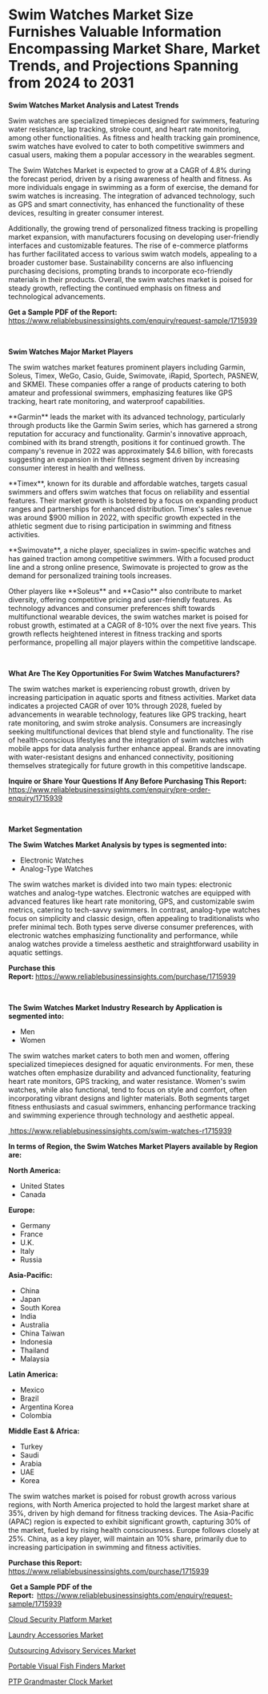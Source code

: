 <p><h1>Swim Watches Market Size Furnishes Valuable Information Encompassing Market Share, Market Trends, and Projections Spanning from 2024 to 2031</h1></p><p><strong>Swim Watches Market Analysis and Latest Trends</strong></p>
<p><p>Swim watches are specialized timepieces designed for swimmers, featuring water resistance, lap tracking, stroke count, and heart rate monitoring, among other functionalities. As fitness and health tracking gain prominence, swim watches have evolved to cater to both competitive swimmers and casual users, making them a popular accessory in the wearables segment.</p><p>The Swim Watches Market is expected to grow at a CAGR of 4.8% during the forecast period, driven by a rising awareness of health and fitness. As more individuals engage in swimming as a form of exercise, the demand for swim watches is increasing. The integration of advanced technology, such as GPS and smart connectivity, has enhanced the functionality of these devices, resulting in greater consumer interest.</p><p>Additionally, the growing trend of personalized fitness tracking is propelling market expansion, with manufacturers focusing on developing user-friendly interfaces and customizable features. The rise of e-commerce platforms has further facilitated access to various swim watch models, appealing to a broader customer base. Sustainability concerns are also influencing purchasing decisions, prompting brands to incorporate eco-friendly materials in their products. Overall, the swim watches market is poised for steady growth, reflecting the continued emphasis on fitness and technological advancements.</p></p>
<p><strong>Get a Sample PDF of the Report:&nbsp;</strong> <a href="https://www.reliablebusinessinsights.com/enquiry/request-sample/1715939?utm_campaign=48&utm_medium=2&utm_source=Github&utm_content=ia&utm_term=23102024&utm_id=swim-watches">https://www.reliablebusinessinsights.com/enquiry/request-sample/1715939</a></p>
<p>&nbsp;</p>
<p><strong>Swim Watches Major Market Players</strong></p>
<p><p>The swim watches market features prominent players including Garmin, Soleus, Timex, WeGo, Casio, Guide, Swimovate, iRapid, Sportech, PASNEW, and SKMEI. These companies offer a range of products catering to both amateur and professional swimmers, emphasizing features like GPS tracking, heart rate monitoring, and waterproof capabilities.</p><p>**Garmin** leads the market with its advanced technology, particularly through products like the Garmin Swim series, which has garnered a strong reputation for accuracy and functionality. Garmin's innovative approach, combined with its brand strength, positions it for continued growth. The company's revenue in 2022 was approximately $4.6 billion, with forecasts suggesting an expansion in their fitness segment driven by increasing consumer interest in health and wellness.</p><p>**Timex**, known for its durable and affordable watches, targets casual swimmers and offers swim watches that focus on reliability and essential features. Their market growth is bolstered by a focus on expanding product ranges and partnerships for enhanced distribution. Timex's sales revenue was around $900 million in 2022, with specific growth expected in the athletic segment due to rising participation in swimming and fitness activities.</p><p>**Swimovate**, a niche player, specializes in swim-specific watches and has gained traction among competitive swimmers. With a focused product line and a strong online presence, Swimovate is projected to grow as the demand for personalized training tools increases.</p><p>Other players like **Soleus** and **Casio** also contribute to market diversity, offering competitive pricing and user-friendly features. As technology advances and consumer preferences shift towards multifunctional wearable devices, the swim watches market is poised for robust growth, estimated at a CAGR of 8-10% over the next five years. This growth reflects heightened interest in fitness tracking and sports performance, propelling all major players within the competitive landscape.</p></p>
<p>&nbsp;</p>
<p><strong>What Are The Key Opportunities For Swim Watches Manufacturers?</strong></p>
<p><p>The swim watches market is experiencing robust growth, driven by increasing participation in aquatic sports and fitness activities. Market data indicates a projected CAGR of over 10% through 2028, fueled by advancements in wearable technology, features like GPS tracking, heart rate monitoring, and swim stroke analysis. Consumers are increasingly seeking multifunctional devices that blend style and functionality. The rise of health-conscious lifestyles and the integration of swim watches with mobile apps for data analysis further enhance appeal. Brands are innovating with water-resistant designs and enhanced connectivity, positioning themselves strategically for future growth in this competitive landscape.</p></p>
<p><strong>Inquire or Share Your Questions If Any Before Purchasing This Report:</strong> <a href="https://www.reliablebusinessinsights.com/enquiry/pre-order-enquiry/1715939?utm_campaign=48&utm_medium=2&utm_source=Github&utm_content=ia&utm_term=23102024&utm_id=swim-watches">https://www.reliablebusinessinsights.com/enquiry/pre-order-enquiry/1715939</a></p>
<p>&nbsp;</p>
<p><strong>Market Segmentation</strong></p>
<p><strong>The Swim Watches Market Analysis by types is segmented into:</strong></p>
<p><ul><li>Electronic Watches</li><li>Analog-Type Watches</li></ul></p>
<p><p>The swim watches market is divided into two main types: electronic watches and analog-type watches. Electronic watches are equipped with advanced features like heart rate monitoring, GPS, and customizable swim metrics, catering to tech-savvy swimmers. In contrast, analog-type watches focus on simplicity and classic design, often appealing to traditionalists who prefer minimal tech. Both types serve diverse consumer preferences, with electronic watches emphasizing functionality and performance, while analog watches provide a timeless aesthetic and straightforward usability in aquatic settings.</p></p>
<p><strong>Purchase this Report:&nbsp;</strong><a href="https://www.reliablebusinessinsights.com/purchase/1715939?utm_campaign=48&utm_medium=2&utm_source=Github&utm_content=ia&utm_term=23102024&utm_id=swim-watches">https://www.reliablebusinessinsights.com/purchase/1715939</a></p>
<p>&nbsp;</p>
<p><strong>The Swim Watches Market Industry Research by Application is segmented into:</strong></p>
<p><ul><li>Men</li><li>Women</li></ul></p>
<p><p>The swim watches market caters to both men and women, offering specialized timepieces designed for aquatic environments. For men, these watches often emphasize durability and advanced functionality, featuring heart rate monitors, GPS tracking, and water resistance. Women's swim watches, while also functional, tend to focus on style and comfort, often incorporating vibrant designs and lighter materials. Both segments target fitness enthusiasts and casual swimmers, enhancing performance tracking and swimming experience through technology and aesthetic appeal.</p></p>
<p><a href="https://www.reliablebusinessinsights.com/swim-watches-r1715939?utm_campaign=48&utm_medium=2&utm_source=Github&utm_content=ia&utm_term=23102024&utm_id=swim-watches">&nbsp;https://www.reliablebusinessinsights.com/swim-watches-r1715939</a></p>
<p><strong>In terms of Region, the Swim Watches Market Players available by Region are:</strong></p>
<p>
    <p> <strong> North America: </strong>
        <ul>
            <li>United States</li>
            <li>Canada</li>
        </ul>
        </p> 
    <p> <strong> Europe: </strong>
        <ul>
            <li>Germany</li>
            <li>France</li>
            <li>U.K.</li>
            <li>Italy</li>
            <li>Russia</li>
        </ul>
        </p> 
    <p> <strong> Asia-Pacific: </strong>
        <ul>
            <li>China</li>
            <li>Japan</li>
            <li>South Korea</li>
            <li>India</li>
            <li>Australia</li>
            <li>China Taiwan</li>
            <li>Indonesia</li>
            <li>Thailand</li>
            <li>Malaysia</li>
        </ul>
        </p> 
    <p> <strong> Latin America: </strong>
        <ul>
            <li>Mexico</li>
            <li>Brazil</li>
            <li>Argentina Korea</li>
            <li>Colombia</li>
        </ul>
        </p> 
    <p> <strong> Middle East & Africa: </strong>
        <ul>
            <li>Turkey</li>
            <li>Saudi</li>
            <li>Arabia</li>
            <li>UAE</li>
            <li>Korea</li>
        </ul>
    </p>
    </p>
<p><p>The swim watches market is poised for robust growth across various regions, with North America projected to hold the largest market share at 35%, driven by high demand for fitness tracking devices. The Asia-Pacific (APAC) region is expected to exhibit significant growth, capturing 30% of the market, fueled by rising health consciousness. Europe follows closely at 25%. China, as a key player, will maintain an 10% share, primarily due to increasing participation in swimming and fitness activities.</p></p>
<p><strong>Purchase this Report: </strong><a href="https://www.reliablebusinessinsights.com/purchase/1715939?utm_campaign=48&utm_medium=2&utm_source=Github&utm_content=ia&utm_term=23102024&utm_id=swim-watches">https://www.reliablebusinessinsights.com/purchase/1715939</a></p>
<p>&nbsp;<strong>Get a Sample PDF of the Report:&nbsp;&nbsp;</strong><a href="https://www.reliablebusinessinsights.com/enquiry/request-sample/1715939?utm_campaign=48&utm_medium=2&utm_source=Github&utm_content=ia&utm_term=23102024&utm_id=swim-watches">https://www.reliablebusinessinsights.com/enquiry/request-sample/1715939</a></p>
<p><strong></strong></p>
<p><p><a href="https://www.linkedin.com/pulse/exploring-cloud-security-platform-market-dynamics-global-nzure?utm_campaign=48&utm_medium=2&utm_source=Github&utm_content=ia&utm_term=23102024&utm_id=swim-watches">Cloud Security Platform Market</a></p><p><a href="https://github.com/Armeladukagjini693/Market-Research-Report-List-1/blob/main/laundry-accessories-market.md?utm_campaign=48&utm_medium=2&utm_source=Github&utm_content=ia&utm_term=23102024&utm_id=swim-watches">Laundry Accessories Market</a></p><p><a href="https://www.linkedin.com/pulse/outsourcing-advisory-services-market-forecast-global-trends-analysis-ws8ue?utm_campaign=48&utm_medium=2&utm_source=Github&utm_content=ia&utm_term=23102024&utm_id=swim-watches">Outsourcing Advisory Services Market</a></p><p><a href="https://github.com/DorinaOsmani364/Market-Research-Report-List-1/blob/main/portable-visual-fish-finders-market.md?utm_campaign=48&utm_medium=2&utm_source=Github&utm_content=ia&utm_term=23102024&utm_id=swim-watches">Portable Visual Fish Finders Market</a></p><p><a href="https://issuu.com/reportprime-2/docs/ptp-grandmaster-clock-market-size-2_9bfab799e9f932?utm_campaign=48&utm_medium=2&utm_source=Github&utm_content=ia&utm_term=23102024&utm_id=swim-watches">PTP Grandmaster Clock Market</a></p></p>
